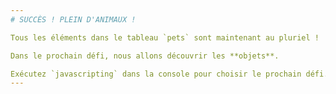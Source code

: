 ```yaml
---
# SUCCÈS ! PLEIN D'ANIMAUX !

Tous les éléments dans le tableau `pets` sont maintenant au pluriel !

Dans le prochain défi, nous allons découvrir les **objets**.

Exécutez `javascripting` dans la console pour choisir le prochain défi.
---
```

